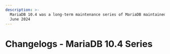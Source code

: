 ```yaml
---
description: >-
  MariaDB 10.4 was a long-term maintenance series of MariaDB maintained until
  June 2024
---
```


# Changelogs - MariaDB 10.4 Series

